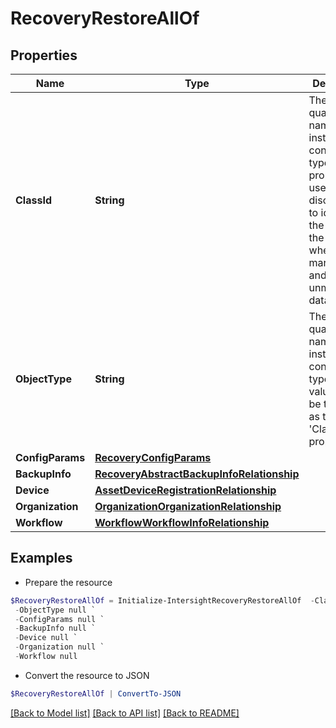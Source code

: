 # RecoveryRestoreAllOf
## Properties

Name | Type | Description | Notes
------------ | ------------- | ------------- | -------------
**ClassId** | **String** | The fully-qualified name of the instantiated, concrete type. This property is used as a discriminator to identify the type of the payload when marshaling and unmarshaling data. | [default to "recovery.Restore"]
**ObjectType** | **String** | The fully-qualified name of the instantiated, concrete type. The value should be the same as the &#39;ClassId&#39; property. | [default to "recovery.Restore"]
**ConfigParams** | [**RecoveryConfigParams**](RecoveryConfigParams.md) |  | [optional] 
**BackupInfo** | [**RecoveryAbstractBackupInfoRelationship**](RecoveryAbstractBackupInfoRelationship.md) |  | [optional] 
**Device** | [**AssetDeviceRegistrationRelationship**](AssetDeviceRegistrationRelationship.md) |  | [optional] 
**Organization** | [**OrganizationOrganizationRelationship**](OrganizationOrganizationRelationship.md) |  | [optional] 
**Workflow** | [**WorkflowWorkflowInfoRelationship**](WorkflowWorkflowInfoRelationship.md) |  | [optional] 

## Examples

- Prepare the resource
```powershell
$RecoveryRestoreAllOf = Initialize-IntersightRecoveryRestoreAllOf  -ClassId null `
 -ObjectType null `
 -ConfigParams null `
 -BackupInfo null `
 -Device null `
 -Organization null `
 -Workflow null
```

- Convert the resource to JSON
```powershell
$RecoveryRestoreAllOf | ConvertTo-JSON
```

[[Back to Model list]](../README.md#documentation-for-models) [[Back to API list]](../README.md#documentation-for-api-endpoints) [[Back to README]](../README.md)

